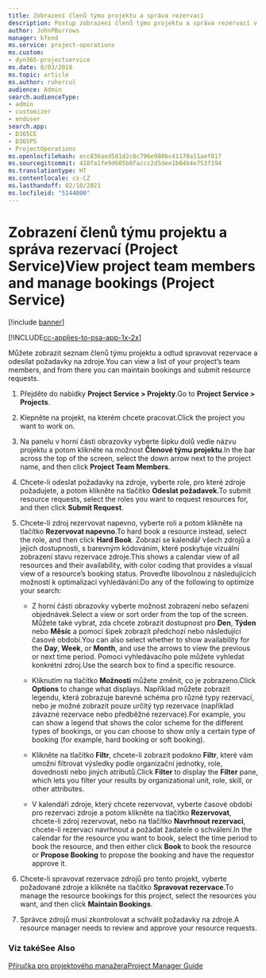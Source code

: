 ```yaml
---
title: Zobrazení členů týmu projektu a správa rezervací
description: Postup zobrazení členů týmu projektu a správa rezervací v Project Service
author: JohnPBurrows
manager: kfend
ms.service: project-operations
ms.custom:
- dyn365-projectservice
ms.date: 8/03/2018
ms.topic: article
ms.author: ruhercul
audience: Admin
search.audienceType:
- admin
- customizer
- enduser
search.app:
- D365CE
- D365PS
- ProjectOperations
ms.openlocfilehash: ecc836aed581d2c8c796e980bc41170a11aef817
ms.sourcegitcommit: 418fa1fe9d605b8faccc2d5dee1b04b4e753f194
ms.translationtype: HT
ms.contentlocale: cs-CZ
ms.lasthandoff: 02/10/2021
ms.locfileid: "5144000"
---
```

# <a name="view-project-team-members-and-manage-bookings-project-service"></a><span data-ttu-id="65fb3-103">Zobrazení členů týmu projektu a správa rezervací (Project Service)</span><span class="sxs-lookup"><span data-stu-id="65fb3-103">View project team members and manage bookings (Project Service)</span></span>

[!include [banner](../includes/psa-now-project-operations.md)]

[!INCLUDE[cc-applies-to-psa-app-1x-2x](../includes/cc-applies-to-psa-app-1x-2x.md)]

<span data-ttu-id="65fb3-104">Můžete zobrazit seznam členů týmu projektu a odtud spravovat rezervace a odesílat požadavky na zdroje.</span><span class="sxs-lookup"><span data-stu-id="65fb3-104">You can view a list of your project’s team members, and from there you can maintain bookings and submit resource requests.</span></span>  
  
1.  <span data-ttu-id="65fb3-105">Přejděte do nabídky **Project Service > Projekty**.</span><span class="sxs-lookup"><span data-stu-id="65fb3-105">Go to **Project Service > Projects**.</span></span>  
  
2.  <span data-ttu-id="65fb3-106">Klepněte na projekt, na kterém chcete pracovat.</span><span class="sxs-lookup"><span data-stu-id="65fb3-106">Click the project you want to work on.</span></span>  
  
3.  <span data-ttu-id="65fb3-107">Na panelu v horní části obrazovky vyberte šipku dolů vedle názvu projektu a potom klikněte na možnost **Členové týmu projektu**.</span><span class="sxs-lookup"><span data-stu-id="65fb3-107">In the bar across the top of the screen, select the down arrow next to the project name, and then click **Project Team Members**.</span></span>  
  
4.  <span data-ttu-id="65fb3-108">Chcete-li odeslat požadavky na zdroje, vyberte role, pro které zdroje požadujete, a potom klikněte na tlačítko **Odeslat požadavek**.</span><span class="sxs-lookup"><span data-stu-id="65fb3-108">To submit resource requests, select the roles you want to request resources for, and then click **Submit Request**.</span></span>  
  
5.  <span data-ttu-id="65fb3-109">Chcete-li zdroj rezervovat napevno, vyberte roli a potom klikněte na tlačítko **Rezervovat napevno**.</span><span class="sxs-lookup"><span data-stu-id="65fb3-109">To hard book a resource instead, select the role, and then click **Hard Book**.</span></span> <span data-ttu-id="65fb3-110">Zobrazí se kalendář všech zdrojů a jejich dostupnosti, s barevným kódováním, které poskytuje vizuální zobrazení stavu rezervace zdroje.</span><span class="sxs-lookup"><span data-stu-id="65fb3-110">This shows a calendar view of all resources and their availability, with color coding that provides a visual view of a resource’s booking status.</span></span> <span data-ttu-id="65fb3-111">Proveďte libovolnou z následujících možností k optimalizaci vyhledávání:</span><span class="sxs-lookup"><span data-stu-id="65fb3-111">Do any of the following to optimize your search:</span></span>  
  
    -   <span data-ttu-id="65fb3-112">Z horní části obrazovky vyberte možnost zobrazení nebo seřazení objednávek.</span><span class="sxs-lookup"><span data-stu-id="65fb3-112">Select a view or sort order from the top of the screen.</span></span> <span data-ttu-id="65fb3-113">Můžete také vybrat, zda chcete zobrazit dostupnost pro **Den**, **Týden** nebo **Měsíc** a pomocí šipek zobrazit předchozí nebo následující časové období.</span><span class="sxs-lookup"><span data-stu-id="65fb3-113">You can also select whether to show availability for the **Day**, **Week**, or **Month**, and use the arrows to view the previous or next time period.</span></span> <span data-ttu-id="65fb3-114">Pomocí vyhledávacího pole můžete vyhledat konkrétní zdroj.</span><span class="sxs-lookup"><span data-stu-id="65fb3-114">Use the search box to find a specific resource.</span></span>  
  
    -   <span data-ttu-id="65fb3-115">Kliknutím na tlačítko **Možnosti** můžete změnit, co je zobrazeno.</span><span class="sxs-lookup"><span data-stu-id="65fb3-115">Click **Options** to change what displays.</span></span> <span data-ttu-id="65fb3-116">Například můžete zobrazit legendu, která zobrazuje barevné schéma pro různé typy rezervací, nebo je možné zobrazit pouze určitý typ rezervace (například závazné rezervace nebo předběžné rezervace).</span><span class="sxs-lookup"><span data-stu-id="65fb3-116">For example, you can show a legend that shows the color scheme for the different types of bookings, or you can choose to show only a certain type of booking (for example, hard booking or soft booking).</span></span>  
  
    -   <span data-ttu-id="65fb3-117">Klikněte na tlačítko **Filtr**, chcete-li zobrazit podokno **Filtr**, které vám umožní filtrovat výsledky podle organizační jednotky, role, dovednosti nebo jiných atributů.</span><span class="sxs-lookup"><span data-stu-id="65fb3-117">Click **Filter** to display the **Filter** pane, which lets you filter your results by organizational unit, role, skill, or other attributes.</span></span>  
  
    -   <span data-ttu-id="65fb3-118">V kalendáři zdroje, který chcete rezervovat, vyberte časové období pro rezervaci zdroje a potom klikněte na tlačítko **Rezervovat**, chcete-li zdroj rezervovat, nebo na tlačítko **Navrhnout rezervaci**, chcete-li rezervaci navrhnout a požádat žadatele o schválení.</span><span class="sxs-lookup"><span data-stu-id="65fb3-118">In the calendar for the resource you want to book, select the time period to book the resource, and then either click **Book** to book the resource or **Propose Booking** to propose the booking and have the requestor approve it.</span></span>  
  
6.  <span data-ttu-id="65fb3-119">Chcete-li spravovat rezervace zdrojů pro tento projekt, vyberte požadované zdroje a klikněte na tlačítko **Spravovat rezervace**.</span><span class="sxs-lookup"><span data-stu-id="65fb3-119">To manage the resource bookings for this project, select the resources you want, and then click **Maintain Bookings**.</span></span>  
  
7.  <span data-ttu-id="65fb3-120">Správce zdrojů musí zkontrolovat a schválit požadavky na zdroje.</span><span class="sxs-lookup"><span data-stu-id="65fb3-120">A resource manager needs to review and approve your resource requests.</span></span>  
  
### <a name="see-also"></a><span data-ttu-id="65fb3-121">Viz také</span><span class="sxs-lookup"><span data-stu-id="65fb3-121">See Also</span></span>  
 [<span data-ttu-id="65fb3-122">Příručka pro projektového manažera</span><span class="sxs-lookup"><span data-stu-id="65fb3-122">Project Manager Guide</span></span>](../psa/project-manager-guide.md)

